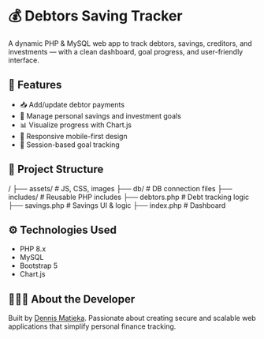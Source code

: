 # 💰 Debtors Saving Tracker

A dynamic PHP & MySQL web app to track debtors, savings, creditors, and investments — with a clean dashboard, goal progress, and user-friendly interface.

## 🚀 Features
- 📥 Add/update debtor payments
- 💾 Manage personal savings and investment goals
- 📊 Visualize progress with Chart.js
- 📱 Responsive mobile-first design
- 🔐 Session-based goal tracking

## 📂 Project Structure

/
├── assets/           # JS, CSS, images
├── db/               # DB connection files
├── includes/         # Reusable PHP includes
├── debtors.php       # Debt tracking logic
├── savings.php       # Savings UI & logic
├── index.php         # Dashboard

## ⚙️ Technologies Used
- PHP 8.x
- MySQL
- Bootstrap 5
- Chart.js

## 👨🏽‍💻 About the Developer

Built by [Dennis Matieka](https://www.linkedin.com/in/dennis-matieka-8b38a533b/). Passionate about creating secure and scalable web applications that simplify personal finance tracking.
